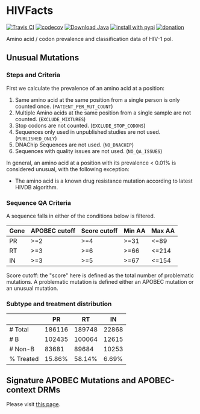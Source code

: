 # HIVFacts

[![Travis CI](https://api.travis-ci.org/hivdb/hivfacts.svg?branch=master)](https://travis-ci.org/hivdb/hivfacts)
[![codecov](https://codecov.io/gh/hivdb/hivfacts/branch/master/graph/badge.svg)](https://codecov.io/gh/hivdb/hivfacts)
[![Download Java](https://api.bintray.com/packages/hivdb/hivdb/hivfacts/images/download.svg)](https://bintray.com/hivdb/hivdb/hivfacts/_latestVersion)
[![install with pypi](https://img.shields.io/pypi/v/hivfacts.svg)](https://pypi.python.org/pypi/hivfacts)
[![donation](https://img.shields.io/badge/Donate-Stanford_Giving-green.svg)](https://giving.stanford.edu/goto/shafergift)

Amino acid / codon prevalence and classification data of HIV-1 pol.

## Unusual Mutations

### Steps and Criteria
First we calculate the prevalence of an amino acid at a position:

1. Same amino acid at the same position from a single person is only
   counted once. (`PATIENT_PER_MUT_COUNT`)
2. Multiple Amino acids at the same position from a single sample are not
   counted. (`EXCLUDE_MIXTURES`)
3. Stop codons are not counted. (`EXCLUDE_STOP_CODONS`)
4. Sequences only used in unpublished studies are not used. (`PUBLISHED_ONLY`)
5. DNAChip Sequences are not used. (`NO_DNACHIP`)
6. Sequences with quality issues are not used. (`NO_QA_ISSUES`)

In general, an amino acid at a position with its prevalence < 0.01% is
considered unusual, with the following exception:

- The amino acid is a known drug resistance mutation according to latest HIVDB algorithm.

### Sequence QA Criteria

A sequence falls in either of the conditions below is filtered.

| Gene | APOBEC cutoff | Score cutoff | Min AA   | Max AA |
|------|---------------|--------------|----------|--------|
| PR   | >=2           | >=4          | >=31     | <=89   |
| RT   | >=3           | >=6          | >=66     | <=214  |
| IN   | >=3           | >=5          | >=67     | <=154  |


Score cutoff: the "score" here is defined as the total number of problematic mutations.
A problematic mutation is defined either an APOBEC mutation or an unusual mutation.

### Subtype and treatment distribution

|           | PR     | RT     | IN    |
|-----------|--------|--------|-------|
| # Total   | 186116 | 189748 | 22868 |
| # B       | 102435 | 100064 | 12615 |
| # Non-B   | 83681  | 89684  | 10253 |
| % Treated | 15.86% | 58.14% | 6.69% |

## Signature APOBEC Mutations and APOBEC-context DRMs

Please visit [this page](https://hivdb.stanford.edu/page/apobecs/).
